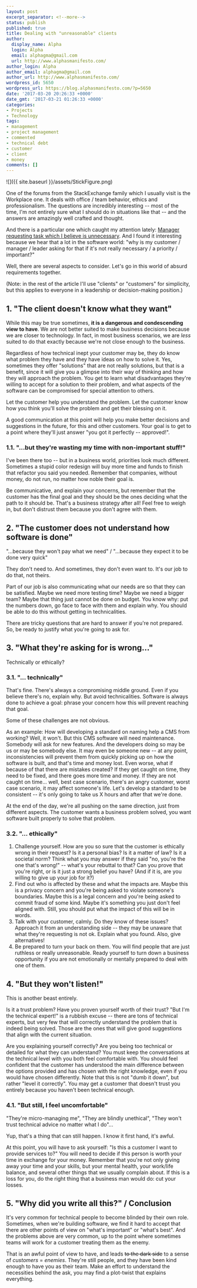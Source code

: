 ```yaml
---
layout: post
excerpt_separator: <!--more-->
status: publish
published: true
title: Dealing with "unreasonable" clients
author:
  display_name: Alpha
  login: Alpha
  email: alphagma@gmail.com
  url: http://www.alphasmanifesto.com/
author_login: Alpha
author_email: alphagma@gmail.com
author_url: http://www.alphasmanifesto.com/
wordpress_id: 5650
wordpress_url: https://blog.alphasmanifesto.com/?p=5650
date: '2017-03-20 20:26:33 +0000'
date_gmt: '2017-03-21 01:26:33 +0000'
categories:
- Projects
- Technology
tags:
- management
- project management
- commented
- technical debt
- customer
- client
- money
comments: []
---
```


![]({{ site.baseurl }}/assets/StickFigure.png)

One of the forums from the StackExchange family which I usually visit is the Workplace one. It deals with office / team behavior, ethics and professionalism. The questions are incredibly interesting -- most of the time, I'm not entirely sure what I should do in situations like that -- and the answers are amazingly well crafted and thought.

And there is a particular one which caught my attention lately: [Manager requesting task which I believe is unnecessary](http://workplace.stackexchange.com/q/58509/25611). And I found it interesting because we hear that a lot in the software world: "why is my customer / manager / leader asking for that if it's not really necessary / a priority / important?"

Well, there are several aspects to consider. Let's go in this world of absurd requirements together.

<!--more-->

(Note: in the rest of the article I'll use "clients" or "customers" for simplicity, but this applies to everyone in a leadership or decision-making position.)

## 1. "The client doesn't know what they want"

While this may be true sometimes, **it is a dangerous and condescending view to have**. We are not better suited to make business decisions because we are closer to technology. In fact, in most business scenarios, we are _less_ suited to do that exactly because we're not close enough to the business.

Regardless of how technical inept your customer may be, they do know what problem they have and they have ideas on how to solve it. Yes, sometimes they offer "solutions" that are not really solutions, but that is a benefit, since it will give you a glimpse into their way of thinking and how they will approach the problem. You get to learn what disadvantages they're willing to accept for a solution to their problem, and what aspects of the software can be compromised for special attention to others.

Let the customer help you understand the problem. Let the customer know how you think you'll solve the problem and get their blessing on it.

A good communication at this point will help you make better decisions and suggestions in the future, for this and other customers. Your goal is to get to a point where they'll just answer "you got it perfectly -- approved!".

### 1.1. "...but they're wasting my time with non-important stuff!"

I've been there too -- but in a business world, priorities look much different. Sometimes a stupid color redesign will buy more time and funds to finish that refactor you said you needed. Remember that companies, without money, do not run, no matter how noble their goal is.

Be communicative, and explain your concerns, but remember that the customer has the final goal and they should be the ones deciding what the path to it should be. That's a business strategy after all! Feel free to weigh in, but don't distrust them because you don't agree with them.

## 2. "The customer does not understand how software is done"

"...because they won't pay what we need" / "...because they expect it to be done very quick"

They don't need to. And sometimes, they don't even want to. It's our job to do that, not theirs.

Part of our job is also communicating what our needs are so that they can be satisfied. Maybe we need more testing time? Maybe we need a bigger team? Maybe that thing just cannot be done on budget. You know why: put the numbers down, go face to face with them and explain why. You should be able to do this without getting in technicalities.

There are tricky questions that are hard to answer if you're not prepared. So, be ready to justify what you're going to ask for.

## 3. "What they're asking for is wrong..."

Technically or ethically?

### 3.1. "... technically"

That's fine. There's always a compromising middle ground. Even if you believe there's no, explain why. But avoid technicalities. Software is always done to achieve a goal: phrase your concern how this will prevent reaching that goal.

Some of these challenges are not obvious.

As an example: How will developing a standard on naming help a CMS from working? Well, it won't. But this CMS software will need maintenance. Somebody will ask for new features. And the developers doing so may be us or may be somebody else. It may even be someone new -- at any point, inconsistencies will prevent them from quickly picking up on how the software is built, and that's time and money lost. Even worse, what if because of that there are mistakes created? If they get caught on time, they need to be fixed, and there goes more time and money. If they are not caught on time... well, best case scenario, there's an angry customer, worst case scenario, it may affect someone's life. Let's develop a standard to be consistent -- it's only going to take us X hours and after that we're done.

At the end of the day, we're all pushing on the same direction, just from different aspects. The customer wants a business problem solved, you want software built properly to solve that problem.

### 3.2. "... ethically"

1. Challenge yourself. How are you so sure that the customer is ethically wrong in their request? Is it a personal bias? Is it a matter of law? Is it a societal norm? Think what you may answer if they said "no, you're the one that's wrong!" -- what's your rebuttal to that? Can you prove that you're right, or is it just a strong belief you have? (And if it is, are you willing to give up your job for it?)
1. Find out who is affected by these and what the impacts are. Maybe this is a privacy concern and you're being asked to violate someone's boundaries. Maybe this is a legal concern and you're being asked to commit fraud of some kind. Maybe it's something you just don't feel aligned with. Still, you should put what the impact of this will be in words.
1. Talk with your customer, calmly. Do they know of these issues? Approach it from an understanding side -- they may be unaware that what they're requesting is not ok. Explain what you found. Also, give alternatives!
1. Be prepared to turn your back on them. You will find people that are just ruthless or really unreasonable. Ready yourself to turn down a business opportunity if you are not emotionally or mentally prepared to deal with one of them.

## 4. "But they won't listen!"

This is another beast entirely.

Is it a trust problem? Have you proven yourself worth of their trust? "But I'm the technical expert!" is a rubbish excuse -- there are tons of technical experts, but very few that will correctly understand the problem that is indeed being solved. Those are the ones that will give good suggestions that align with the current situation.

Are you explaining yourself correctly? Are you being too technical or detailed for what they can understand? You must keep the conversations at the technical level with you both feel comfortable with. You should feel confident that the customer has understood the main difference between the options provided and has chosen with the right knowledge, even if you would have chosen differently. Note that this is not "dumb it down", but rather "level it correctly". You may get a customer that doesn't trust you entirely because you haven't been technical enough.

### 4.1. "But still, I feel uncomfortable"

"They're micro-managing me", "They are blindly unethical", "They won't trust technical advice no matter what I do"...

Yup, that's a thing that can still happen. I know it first hand, it's awful.

At this point, you will have to ask yourself: "Is this a customer I want to provide services to?" You will need to decide if this person is worth your time in exchange for your money. Remember that you're not only giving away your time and your skills, but your mental health, your work/life balance, and several other things that we usually complain about. If this is a loss for you, do the right thing that a business man would do: cut your losses.

## 5. "Why did you write all this?" / Conclusion

It's very common for technical people to become blinded by their own role. Sometimes, when we're building software, we find it hard to accept that there are other points of view on "what's important" or "what's best". And the problems above are very common, up to the point where sometimes teams will work for a customer treating them as the enemy.

That is an awful point of view to have, and leads <del>to the dark side</del> to a sense of _customers_ = _enemies_. They're still people, and they have been kind enough to have you as their team. Make an effort to understand the necessities behind the ask, you may find a plot-twist that explains everything.
